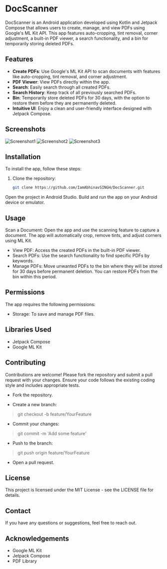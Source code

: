 # DocScanner

DocScanner is an Android application developed using Kotlin and Jetpack Compose that allows users to create, manage, and view PDFs using Google's ML Kit API. This app features auto-cropping, tint removal, corner adjustment, a built-in PDF viewer, a search functionality, and a bin for temporarily storing deleted PDFs.

## Features

- **Create PDFs**: Use Google's ML Kit API to scan documents with features like auto-cropping, tint removal, and corner adjustment.
- **PDF Viewer**: View PDFs directly within the app.
- **Search**: Easily search through all created PDFs.
- **Search History**: Keep track of all previously searched PDFs.
- **Bin**: Temporarily store deleted PDFs for 30 days, with the option to restore them before they are permanently deleted.
- **Intuitive UI**: Enjoy a clean and user-friendly interface designed with Jetpack Compose.

## Screenshots

![Screenshot1](path_to_screenshot1)
![Screenshot2](path_to_screenshot2)
![Screenshot3](path_to_screenshot3)

## Installation

To install the app, follow these steps:

1. Clone the repository:
   ```sh
   git clone https://github.com/IamAbhinavSINGH/DocScanner.git
Open the project in Android Studio.
Build and run the app on your Android device or emulator.

## Usage
Scan a Document: Open the app and use the scanning feature to capture a document. The app will automatically crop, remove tints, and adjust corners using ML Kit.

- View PDF: Access the created PDFs in the built-in PDF viewer.
- Search PDFs: Use the search functionality to find specific PDFs by keywords.
- Manage PDFs: Move unwanted PDFs to the bin where they will be stored for 30 days before permanent deletion. You can restore PDFs from the bin within this period.

## Permissions
The app requires the following permissions:

- Storage: To save and manage PDF files.

## Libraries Used
- Jetpack Compose
- Google ML Kit

## Contributing
Contributions are welcome! Please fork the repository and submit a pull request with your changes. Ensure your code follows the existing coding style and includes appropriate tests.

- Fork the repository.

- Create a new branch:
> git checkout -b feature/YourFeature

- Commit your changes:
> git commit -m 'Add some feature'

- Push to the branch:
> git push origin feature/YourFeature

- Open a pull request.

## License
This project is licensed under the MIT License - see the LICENSE file for details.

## Contact
If you have any questions or suggestions, feel free to reach out.

## Acknowledgements
- Google ML Kit
- Jetpack Compose
- PDF Library
